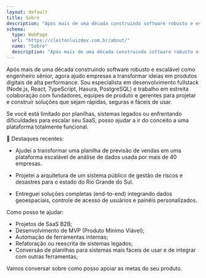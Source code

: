 ```yaml
---
layout: default
title: Sobre
description: "Após mais de uma década construindo software robusto e escalável como engenheiro sênior, agora ajudo empresas a transformar ideias em produtos digitais de alta performance."
schema:
  type: WebPage
  url: "https://cleitonluizdev.com.br/about/"
  name: "Sobre"
  description: "Após mais de uma década construindo software robusto e escalável como engenheiro sênior, agora ajudo empresas a transformar ideias em produtos digitais de alta performance."
---
```


Após mais de uma década construindo software robusto e escalável como engenheiro sênior, agora ajudo empresas a transformar ideias em produtos digitais de alta performance. Sou especialista em desenvolvimento fullstack (Node.js, React, TypeScript, Hasura, PostgreSQL) e trabalho em estreita colaboração com fundadores, equipes de produto e gerentes para projetar e construir soluções que sejam rápidas, seguras e fáceis de usar.

Se você está limitado por planilhas, sistemas legados ou enfrentando dificuldades para escalar seu SaaS, posso ajudar a ir do conceito a uma plataforma totalmente funcional.

🧩 Destaques recentes:

* Ajudei a transformar uma planilha de previsão de vendas em uma plataforma escalável de análise de dados usada por mais de 40 empresas.

* Projetei a arquitetura de um sistema público de gestão de riscos e desastres para o estado do Rio Grande do Sul.

* Entreguei soluções completas (end-to-end) integrando dados geoespaciais, controle de acesso de usuários e painéis personalizados.

Como posso te ajudar:

* Projetos de SaaS B2B;
* Desenvolvimento de MVP (Produto Mínimo Viável);
* Automação de ferramentas internas;
* Refatoração ou reescrita de sistemas legados;
* Conversão de planilhas para sistemas mais fáceis de usar e de integrar com outras ferramentas;

Vamos conversar sobre como posso apoiar as metas do seu produto.

